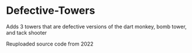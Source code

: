 # Defective-Towers

Adds 3 towers that are defective versions of the dart monkey, bomb tower, and tack shooter

Reuploaded source code from 2022
